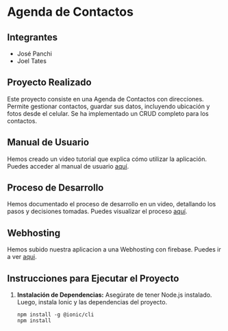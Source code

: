 # Agenda de Contactos

## Integrantes
- José Panchi
- Joel Tates

## Proyecto Realizado
Este proyecto consiste en una Agenda de Contactos con direcciones. Permite gestionar contactos, guardar sus datos, incluyendo ubicación y fotos desde el celular. Se ha implementado un CRUD completo para los contactos.

## Manual de Usuario
Hemos creado un video tutorial que explica cómo utilizar la aplicación. Puedes acceder al manual de usuario [aquí](https://youtu.be/gV2UHFyrj4g).

## Proceso de Desarrollo
Hemos documentado el proceso de desarrollo en un video, detallando los pasos y decisiones tomadas. Puedes visualizar el proceso [aquí](https://youtu.be/tLRNd4dsE-s).

## Webhosting
Hemos subido nuestra aplicacion a una Webhosting con firebase. Puedes ir a ver [aqui](http://gelocation-e879e.web.app).

## Instrucciones para Ejecutar el Proyecto
1. **Instalación de Dependencias:**
   Asegúrate de tener Node.js instalado. Luego, instala Ionic y las dependencias del proyecto.
   ```
   npm install -g @ionic/cli
   npm install
